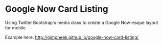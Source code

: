 Google Now Card Listing
=======================

Using Twitter Bootstrap's media class to create a Google Now-esque layout for mobile.

Example here: http://gimpneek.github.io/google-now-card-listing/
